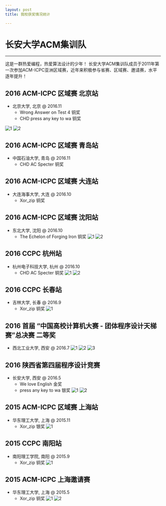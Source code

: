 ```yaml
---
layout: post
title: 我校获奖情况统计

---
```




# 长安大学ACM集训队

---
这是一群热爱编程，热爱算法设计的少年！
长安大学ACM集训队成员于2011年第一次参加ACM-ICPC亚洲区域赛，近年来积极参与省赛、区域赛、邀请赛，水平逐年提升！

## 2016 ACM-ICPC 区域赛 北京站
- 北京大学, 北京 @ 2016.11
	- Wrong Answer on Test 4 铜奖
	- CHD press any key to wa 铜奖

![1](http://static.zybuluo.com/clw/v7piza2efs7tgojjh1d70aim/2e829111ef4626da.jpg)
![2](http://static.zybuluo.com/clw/ecx52gxnyrcsq4jqm2v5pb3f/a01b2cd4ec91e68e.jpg)

## 2016 ACM-ICPC 区域赛 青岛站
- 中国石油大学, 青岛 @ 2016.11
	- CHD AC Specter 铜奖


## 2016 ACM-ICPC 区域赛 大连站
- 大连海事大学, 大连 @ 2016.10
	- Xor_zip 铜奖


## 2016 ACM-ICPC 区域赛  沈阳站  
- 东北大学, 沈阳 @ 2016.10
	- The Echelon of Forging Iron 铜奖
![1](http://static.zybuluo.com/clw/mqzz75c0trkekgx5a0whvrbw/a912c4a338e50963.jpg)
![2]( http://a1.qpic.cn/psb?/V138QTKf1x0eXX/Lj7qvWCHjh.CIuFvm2.5Kbxs3ncjzwJU3*ImBdhEtgI!/b/dLAAAAAAAAAA&ek=1&kp=1&pt=0&bo=5AirBuQIqwYFACM!&vuin=523649410&tm=1504753200&sce=50-1-1&rf=viewer_311)


## 2016 CCPC 杭州站
- 杭州电子科技大学, 杭州 @ 2016.10
	- CHD AC Specter 铜奖
![1](http://static.zybuluo.com/clw/aue8q1ed8onvptsdfklk5af5/8c0d8ebf43bbe2f9.jpg)
![2](http://static.zybuluo.com/clw/mcx014td1pc8w6rifbg7xxah/c1d442d1d995a97e.jpg)

## 2016 CCPC 长春站
- 吉林大学, 长春 @ 2016.9
	- Xor_zip 铜奖
![1](http://b246.photo.store.qq.com/psb?/V11PaCPy0QQNnR/jcl*IDaxs0JqtWsLVD*2r7qsFVSXNAHrNyYiPkQ.mQk!/b/dPYAAAAAAAAA&bo=gAc4BAAAAAAFAJg!&rf=viewer_4)

## 2016 首届 “中国高校计算机大赛 - 团体程序设计天梯赛”总决赛 二等奖
- 西北工业大学, 西安 @ 2016.7
![1](http://static.zybuluo.com/clw/08kft53g97oehkotiv9tvwq3/48ee7cd4ee248c67.jpg)
![2](http://static.zybuluo.com/clw/kysxzxkc632r9kw6ewpsewz7/c3da228e1659e276.jpg)
![3](http://static.zybuluo.com/clw/netiwkzez9f2f4ylybehpijt/f673c9b3148b5664.jpg )

## 2016 陕西省第四届程序设计竞赛  
- 长安大学, 西安 @ 2016.5
	- We love English 金奖
	- press any key to wa 银奖
![1](http://static.zybuluo.com/clw/baw9j6qjfe3hljthxbw0w6i7/40671c88d932bddb.jpg)
![2](http://static.zybuluo.com/clw/skl4r41vux4weokl5raa4a9k/1cea15949f4e0d5b.jpg)

## 2015 ACM-ICPC 区域赛 上海站  
- 华东理工大学, 上海 @ 2015.11
	- Xor_zip 银奖
![1](http://static.zybuluo.com/clw/yqg0qmps8ygvlfg0kq60urnj/fd6d9b5ec402c432.jpg)


## 2015 CCPC 南阳站
- 南阳理工学院, 南阳 @ 2015.9
	- Xor_zip 铜奖
![1](http://static.zybuluo.com/clw/w4ps4mq9n7pbfgmtey2froxa/edfcbaab541e32ab.jpg )


## 2015 ACM-ICPC 上海邀请赛
- 华东理工大学, 上海 @ 2015.5
	- Xor_zip 铜奖
![1](http://static.zybuluo.com/clw/yjie9w98vfzudunnhznvk23k/420fbe3e4d03198e.jpg)
![2](http://static.zybuluo.com/clw/su4o2yicbh80klon30dg0irz/592b66c81c3789e5.jpg)




















